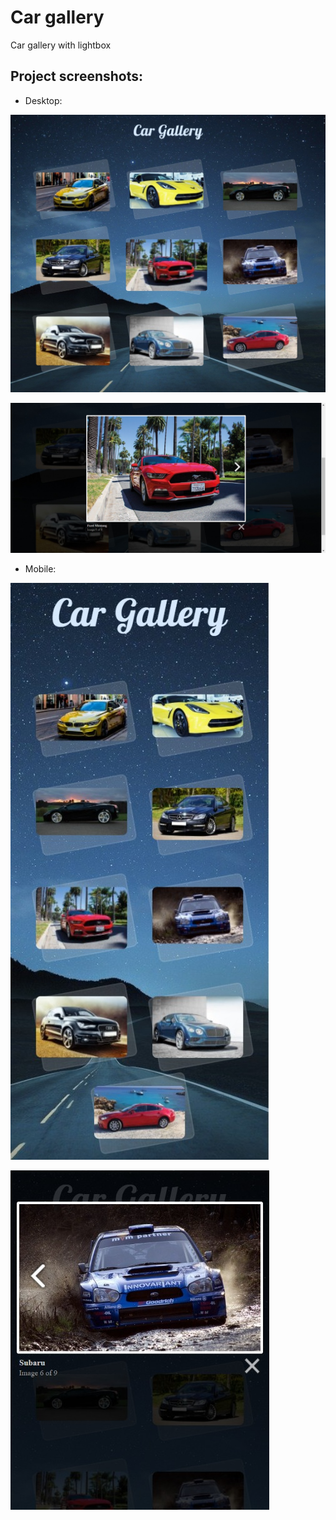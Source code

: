 # Car gallery
Car gallery with lightbox

## Project screenshots:
- Desktop:

![Desktop verion:](https://raw.githubusercontent.com/aszkurlat/car-gallery/main/Screenshot/Car%20Gallery.png)

![Desktop verion:](https://raw.githubusercontent.com/aszkurlat/car-gallery/main/Screenshot/Gallery.png)




- Mobile:


![Mobile version:](https://github.com/aszkurlat/car-gallery/blob/main/Screenshot/Car%20Gallery%20Mobile.png)

![Mobile version:](https://raw.githubusercontent.com/aszkurlat/car-gallery/main/Screenshot/Gallerymobile.png)


